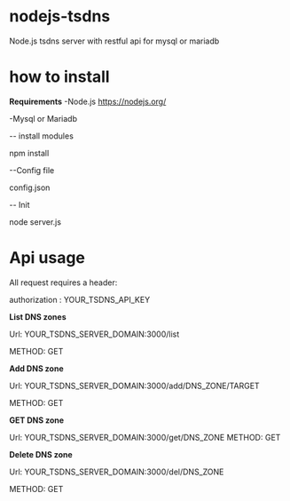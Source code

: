 # nodejs-tsdns
Node.js tsdns server with restful api for mysql or mariadb

# how to install
**Requirements**
-Node.js https://nodejs.org/

-Mysql or Mariadb

-- install modules

npm install

--Config file 

config.json

-- Init 

node server.js


# Api usage

All request requires a header:

authorization : YOUR_TSDNS_API_KEY

**List DNS zones**

Url: YOUR_TSDNS_SERVER_DOMAIN:3000/list

METHOD: GET 

**Add DNS zone**

Url: YOUR_TSDNS_SERVER_DOMAIN:3000/add/DNS_ZONE/TARGET

METHOD: GET 

**GET DNS zone**

Url: YOUR_TSDNS_SERVER_DOMAIN:3000/get/DNS_ZONE
METHOD: GET 

**Delete DNS zone**

Url: YOUR_TSDNS_SERVER_DOMAIN:3000/del/DNS_ZONE

METHOD: GET 
